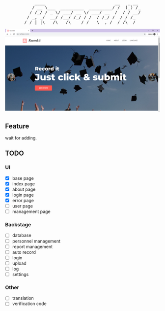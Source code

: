 <pre align="center">
    ____                           __   _ __ 
   / __ \___  _________  _________/ /  (_) /_
  / /_/ / _ \/ ___/ __ \/ ___/ __  /  / / __/
 / _, _/  __/ /__/ /_/ / /  / /_/ /  / / /_  
/_/ |_|\___/\___/\____/_/   \__,_/  /_/\__/  
</pre>

<p align="center"><img src="assets/indexPage.png" alt="IndexPage"></p>

## Feature

wait for adding.

## TODO

### UI

-   [x] base page
-   [x] index page
-   [x] about page
-   [x] login page
-   [x] error page
-   [ ] user page
-   [ ] management page

### Backstage

-   [ ] database
-   [ ] personnel management
-   [ ] report management
-   [ ] auto record
-   [ ] login
-   [ ] upload
-   [ ] log
-   [ ] settings

### Other

-   [ ] translation
-   [ ] verification code
